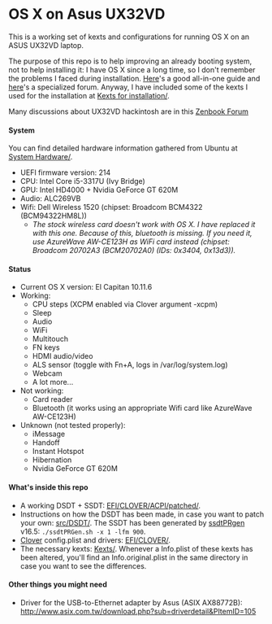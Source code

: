 # OS X on Asus UX32VD
This is a working set of kexts and configurations for running OS X on an ASUS UX32VD laptop.

The purpose of this repo is to help improving an already booting system, not to help installing it: I have OS X since a long time, so I don't remember the problems I faced during installation. [Here](http://www.insanelymac.com/forum/topic/298027-guide-aio-guides-for-hackintosh/)'s a good all-in-one guide and [here](http://www.insanelymac.com/forum/forum/137-osx86-installation/)'s a specialized forum. Anyway, I have included some of the kexts I used for the installation at [Kexts for installation/](Kexts%20for%20installation/).

Many discussions about UX32VD hackintosh are in this [Zenbook Forum](http://www.insanelymac.com/forum/topic/283038-asus-zenbook-prime-ux31a-db51-ultrabook-fixes-mods-tweaks-etc/page-52)

#### System
You can find detailed hardware information gathered from Ubuntu at [System Hardware/](System%20Hardware/).

 - UEFI firmware version: 214
 - CPU: Intel Core i5-3317U (Ivy Bridge)
 - GPU: Intel HD4000 + Nvidia GeForce GT 620M
 - Audio: ALC269VB
 - Wifi: Dell Wireless 1520 (chipset: Broadcom BCM4322 (BCM94322HM8L))
   - _The stock wireless card doesn't work with OS X. I have replaced it with this one. Because of this, bluetooth is missing. If you need it, use AzureWave AW-CE123H as WiFi card instead (chipset: Broadcom 20702A3 (BCM20702A0) (IDs: 0x3404, 0x13d3))._

#### Status
 - Current OS X version: El Capitan 10.11.6
 - Working:
   - CPU steps (XCPM enabled via Clover argument -xcpm)
   - Sleep
   - Audio
   - WiFi
   - Multitouch
   - FN keys
   - HDMI audio/video
   - ALS sensor (toggle with Fn+A, logs in /var/log/system.log)
   - Webcam
   - A lot more...
 - Not working: 
   - Card reader
   - Bluetooth (it works using an appropriate Wifi card like AzureWave AW-CE123H)
 - Unknown (not tested properly):
   - iMessage
   - Handoff
   - Instant Hotspot
   - Hibernation
   - Nvidia GeForce GT 620M

#### What's inside this repo
 - A working DSDT + SSDT: [EFI/CLOVER/ACPI/patched/](EFI/CLOVER/ACPI/patched/).
 - Instructions on how the DSDT has been made, in case you want to patch your own: [src/DSDT/](src/DSDT/). The SSDT has been generated by [ssdtPRgen](https://github.com/Piker-Alpha/ssdtPRGen.sh) v16.5: `./ssdtPRGen.sh -x 1 -lfm 900`.
 - [Clover](http://sourceforge.net/projects/cloverefiboot/) config.plist and drivers: [EFI/CLOVER/](EFI/CLOVER).
 - The necessary kexts: [Kexts/](Kexts/). Whenever a Info.plist of these kexts has been altered, you'll find an Info.original.plist in the same directory in case you want to see the differences.

#### Other things you might need
 - Driver for the USB-to-Ethernet adapter by Asus (ASIX AX88772B): http://www.asix.com.tw/download.php?sub=driverdetail&PItemID=105

<!--
- Various kexts:
	- [ACPIBatteryManager](https://bitbucket.org/RehabMan/os-x-acpi-battery-driver)
	- [ApplePS2SmartTouchPad](http://forum.osxlatitude.com/index.php?/topic/1948-elan-focaltech-and-synaptics-smart-touchpad-driver-mac-os-x/): touchpad and keyboard (this is set to ISO and italian keyboard layout)
    - [AppleALC](https://github.com/vit9696/AppleALC) Audio
	- [AsusNBFnKeys](http://forum.osxlatitude.com/index.php?/topic/1968-fn-hotkey-and-als-sensor-driver-for-asus-notebooks/)
	- [Brcm\*](https://bitbucket.org/RehabMan/os-x-brcmpatchram): bluetooth
	- [BrcmFirmwareData]: Custom Broadcom Wifi Card
	- [EAPDFix](http://forum.osxlatitude.com/index.php?/topic/3084-eapdjack-sense-fix-no-audiojack-sense-issue-after-sleep/): to fix audio after sleep
	- [FakePCIID\*](https://bitbucket.org/RehabMan/os-x-fake-pci-id): to make wifi and USB 3.0 work
	- [FakeSMC](http://www.hwsensors.com): essential to boot OS X; no plugins installed
	- [IntelBacklight](https://bitbucket.org/RehabMan/os-x-intel-backlight): for display backlight
-->
